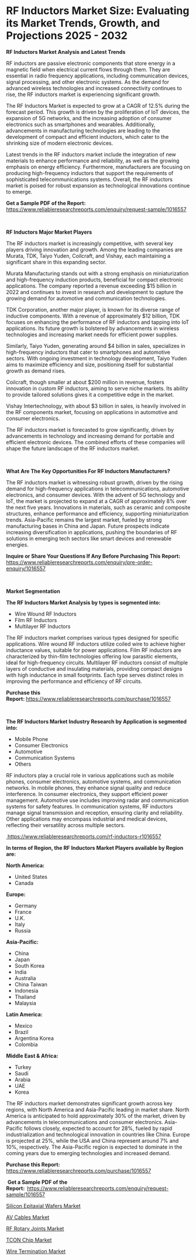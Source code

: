 <p><h1>RF Inductors Market Size: Evaluating its Market Trends, Growth, and Projections 2025 - 2032</h1></p><p><strong>RF Inductors Market Analysis and Latest Trends</strong></p>
<p><p>RF inductors are passive electronic components that store energy in a magnetic field when electrical current flows through them. They are essential in radio frequency applications, including communication devices, signal processing, and other electronic systems. As the demand for advanced wireless technologies and increased connectivity continues to rise, the RF inductors market is experiencing significant growth.</p><p>The RF Inductors Market is expected to grow at a CAGR of 12.5% during the forecast period. This growth is driven by the proliferation of IoT devices, the expansion of 5G networks, and the increasing adoption of consumer electronics such as smartphones and wearables. Additionally, advancements in manufacturing technologies are leading to the development of compact and efficient inductors, which cater to the shrinking size of modern electronic devices.</p><p>Latest trends in the RF inductors market include the integration of new materials to enhance performance and reliability, as well as the growing emphasis on energy efficiency. Furthermore, manufacturers are focusing on producing high-frequency inductors that support the requirements of sophisticated telecommunications systems. Overall, the RF inductors market is poised for robust expansion as technological innovations continue to emerge.</p></p>
<p><strong>Get a Sample PDF of the Report:&nbsp;</strong> <a href="https://www.reliableresearchreports.com/enquiry/request-sample/1016557?utm_campaign=16&utm_medium=2&utm_source=Github&utm_content=ia&utm_term=06042025&utm_id=rf-inductors">https://www.reliableresearchreports.com/enquiry/request-sample/1016557</a></p>
<p>&nbsp;</p>
<p><strong>RF Inductors Major Market Players</strong></p>
<p><p>The RF inductors market is increasingly competitive, with several key players driving innovation and growth. Among the leading companies are Murata, TDK, Taiyo Yuden, Coilcraft, and Vishay, each maintaining a significant share in this expanding sector.</p><p>Murata Manufacturing stands out with a strong emphasis on miniaturization and high-frequency induction products, beneficial for compact electronic applications. The company reported a revenue exceeding $15 billion in 2022 and continues to invest in research and development to capture the growing demand for automotive and communication technologies.</p><p>TDK Corporation, another major player, is known for its diverse range of inductive components. With a revenue of approximately $12 billion, TDK focuses on enhancing the performance of RF inductors and tapping into IoT applications. Its future growth is bolstered by advancements in wireless technologies and increasing market needs for efficient power supplies.</p><p>Similarly, Taiyo Yuden, generating around $4 billion in sales, specializes in high-frequency inductors that cater to smartphones and automotive sectors. With ongoing investment in technology development, Taiyo Yuden aims to maximize efficiency and size, positioning itself for substantial growth as demand rises.</p><p>Coilcraft, though smaller at about $200 million in revenue, fosters innovation in custom RF inductors, aiming to serve niche markets. Its ability to provide tailored solutions gives it a competitive edge in the market.</p><p>Vishay Intertechnology, with about $3 billion in sales, is heavily involved in the RF components market, focusing on applications in automotive and consumer electronics.</p><p>The RF inductors market is forecasted to grow significantly, driven by advancements in technology and increasing demand for portable and efficient electronic devices. The combined efforts of these companies will shape the future landscape of the RF inductors market.</p></p>
<p>&nbsp;</p>
<p><strong>What Are The Key Opportunities For RF Inductors Manufacturers?</strong></p>
<p><p>The RF inductors market is witnessing robust growth, driven by the rising demand for high-frequency applications in telecommunications, automotive electronics, and consumer devices. With the advent of 5G technology and IoT, the market is projected to expand at a CAGR of approximately 8% over the next five years. Innovations in materials, such as ceramic and composite structures, enhance performance and efficiency, supporting miniaturization trends. Asia-Pacific remains the largest market, fueled by strong manufacturing bases in China and Japan. Future prospects indicate increasing diversification in applications, pushing the boundaries of RF solutions in emerging tech sectors like smart devices and renewable energies.</p></p>
<p><strong>Inquire or Share Your Questions If Any Before Purchasing This Report:</strong> <a href="https://www.reliableresearchreports.com/enquiry/pre-order-enquiry/1016557?utm_campaign=16&utm_medium=2&utm_source=Github&utm_content=ia&utm_term=06042025&utm_id=rf-inductors">https://www.reliableresearchreports.com/enquiry/pre-order-enquiry/1016557</a></p>
<p>&nbsp;</p>
<p><strong>Market Segmentation</strong></p>
<p><strong>The RF Inductors Market Analysis by types is segmented into:</strong></p>
<p><ul><li>Wire Wound RF Inductors</li><li>Film RF Inductors</li><li>Multilayer RF Inductors</li></ul></p>
<p><p>The RF inductors market comprises various types designed for specific applications. Wire wound RF inductors utilize coiled wire to achieve higher inductance values, suitable for power applications. Film RF inductors are characterized by thin-film technologies offering low parasitic elements, ideal for high-frequency circuits. Multilayer RF inductors consist of multiple layers of conductive and insulating materials, providing compact designs with high inductance in small footprints. Each type serves distinct roles in improving the performance and efficiency of RF circuits.</p></p>
<p><strong>Purchase this Report:&nbsp;</strong><a href="https://www.reliableresearchreports.com/purchase/1016557?utm_campaign=16&utm_medium=2&utm_source=Github&utm_content=ia&utm_term=06042025&utm_id=rf-inductors">https://www.reliableresearchreports.com/purchase/1016557</a></p>
<p>&nbsp;</p>
<p><strong>The RF Inductors Market Industry Research by Application is segmented into:</strong></p>
<p><ul><li>Mobile Phone</li><li>Consumer Electronics</li><li>Automotive</li><li>Communication Systems</li><li>Others</li></ul></p>
<p><p>RF inductors play a crucial role in various applications such as mobile phones, consumer electronics, automotive systems, and communication networks. In mobile phones, they enhance signal quality and reduce interference. In consumer electronics, they support efficient power management. Automotive use includes improving radar and communication systems for safety features. In communication systems, RF inductors manage signal transmission and reception, ensuring clarity and reliability. Other applications may encompass industrial and medical devices, reflecting their versatility across multiple sectors.</p></p>
<p><a href="https://www.reliableresearchreports.com/rf-inductors-r1016557?utm_campaign=16&utm_medium=2&utm_source=Github&utm_content=ia&utm_term=06042025&utm_id=rf-inductors">&nbsp;https://www.reliableresearchreports.com/rf-inductors-r1016557</a></p>
<p><strong>In terms of Region, the RF Inductors Market Players available by Region are:</strong></p>
<p>
    <p> <strong> North America: </strong>
        <ul>
            <li>United States</li>
            <li>Canada</li>
        </ul>
        </p> 
    <p> <strong> Europe: </strong>
        <ul>
            <li>Germany</li>
            <li>France</li>
            <li>U.K.</li>
            <li>Italy</li>
            <li>Russia</li>
        </ul>
        </p> 
    <p> <strong> Asia-Pacific: </strong>
        <ul>
            <li>China</li>
            <li>Japan</li>
            <li>South Korea</li>
            <li>India</li>
            <li>Australia</li>
            <li>China Taiwan</li>
            <li>Indonesia</li>
            <li>Thailand</li>
            <li>Malaysia</li>
        </ul>
        </p> 
    <p> <strong> Latin America: </strong>
        <ul>
            <li>Mexico</li>
            <li>Brazil</li>
            <li>Argentina Korea</li>
            <li>Colombia</li>
        </ul>
        </p> 
    <p> <strong> Middle East & Africa: </strong>
        <ul>
            <li>Turkey</li>
            <li>Saudi</li>
            <li>Arabia</li>
            <li>UAE</li>
            <li>Korea</li>
        </ul>
    </p>
    </p>
<p><p>The RF inductors market demonstrates significant growth across key regions, with North America and Asia-Pacific leading in market share. North America is anticipated to hold approximately 30% of the market, driven by advancements in telecommunications and consumer electronics. Asia-Pacific follows closely, expected to account for 28%, fueled by rapid industrialization and technological innovation in countries like China. Europe is projected at 25%, while the USA and China represent around 7% and 10%, respectively. The Asia-Pacific region is expected to dominate in the coming years due to emerging technologies and increased demand.</p></p>
<p><strong>Purchase this Report: </strong><a href="https://www.reliableresearchreports.com/purchase/1016557?utm_campaign=16&utm_medium=2&utm_source=Github&utm_content=ia&utm_term=06042025&utm_id=rf-inductors">https://www.reliableresearchreports.com/purchase/1016557</a></p>
<p>&nbsp;<strong>Get a Sample PDF of the Report:&nbsp;&nbsp;</strong><a href="https://www.reliableresearchreports.com/enquiry/request-sample/1016557?utm_campaign=16&utm_medium=2&utm_source=Github&utm_content=ia&utm_term=06042025&utm_id=rf-inductors">https://www.reliableresearchreports.com/enquiry/request-sample/1016557</a></p>
<p><strong></strong></p>
<p><p><a href="https://github.com/lelkohydesyj/Market-Research-Report-List-1/blob/main/silicon-epitaxial-wafers-market.md?utm_campaign=16&utm_medium=2&utm_source=Github&utm_content=ia&utm_term=06042025&utm_id=rf-inductors">Silicon Epitaxial Wafers Market</a></p><p><a href="https://github.com/cezilfinerv9/Market-Research-Report-List-1/blob/main/av-cables-market.md?utm_campaign=16&utm_medium=2&utm_source=Github&utm_content=ia&utm_term=06042025&utm_id=rf-inductors">AV Cables Market</a></p><p><a href="https://github.com/bhuraoutenc8/Market-Research-Report-List-1/blob/main/rf-rotary-joints-market.md?utm_campaign=16&utm_medium=2&utm_source=Github&utm_content=ia&utm_term=06042025&utm_id=rf-inductors">RF Rotary Joints Market</a></p><p><a href="https://github.com/thanenegenqa/Market-Research-Report-List-1/blob/main/tcon-chip-market.md?utm_campaign=16&utm_medium=2&utm_source=Github&utm_content=ia&utm_term=06042025&utm_id=rf-inductors">TCON Chip Market</a></p><p><a href="https://github.com/syskamazucqa/Market-Research-Report-List-1/blob/main/wire-termination-market.md?utm_campaign=16&utm_medium=2&utm_source=Github&utm_content=ia&utm_term=06042025&utm_id=rf-inductors">Wire Termination Market</a></p></p>